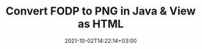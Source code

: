 ---
############################# Static ############################
layout: "autogen"
date: 2021-10-02T14:22:14+03:00
draft: false
path: "total/java/conversion/fodp-to-png/"

############################# Head ############################
head_title: "Convert FODP to PNG in Java - Sample Java Code"
head_description: "Java document conversion library to convert FODP to PNG and 100+ other file formats in Java & J2SE applications. View the Converted PNG document as HTML viewer."

############################# Header ############################
title: "Convert FODP to PNG in Java & View as HTML"
description: "Programmatically convert FODP to PNG in Java & J2SE platforms using flexible document manipulation options to customize the resultant document. Convert the complete document or some specific pages based on page numbers or selective page ranges using Java document conversion library."

############################# SubMenu ############################
submenu:
    enable: false

############################# Content ############################
content:
    enable: true
    block:
    - title_left: "FODP to PNG Conversion in Java"
      content_left: |
          Perform FODP to PNG file conversion in three simple steps using Java. View the converted document as HTML without any external software dependency.

          -   Create a new instance of **Converter** class and load the FODP file
          -   Set **ConvertOptions** for the PNG document type
          -   Call **Convert** method of **Converter** class instance for conversion to PNG
          -   Set options for HTML viewer
          -   Create **Viewer** object to view converted PNG as HTML
          
      title_right: "Convert Remotely Located Documents"
      content_right: |
          You require `GroupDocs.Conversion` & `GroupDocs.Viewer` namespaces to convert between a wide range of popular document types such as PDF, Microsoft Word, Excel, PowerPoint, Project, Outlook, HTML, diagrams and image file formats. Explore other [Java APIs for Office documents](https://products.conholdate.com/total/java/) as offered by Conholdate.Total.
          
          Get the respective assembly files from the [downloads](https://downloads.conholdate.com/total/java) or fetch the whole package from [Maven](https://repository.conholdate.com/webapp/#/artifacts/browse/tree/General/repo) to add 'Conholdate.Total` directly in your workspace.
          
      code: |
          ```cs {linenos=false}
          // Convert FODP to PNG using GroupDocs.Conversion API
          // Load the source FODP file to be converted
          Converter converter = new Converter("input.fodp");

          // Get the convert options ready for the target PNG format
          ConvertOptions convertOptions = new FileType().fromExtension("png").getConvertOptions();

          // Convert to PNG format
          converter.convert("output.png", convertOptions);

          // Create Viewer object to view the converted PNG as HTML
          try (Viewer viewer = new Viewer("output.png"))
          {
              // Set options for HTML viewer
              HtmlViewOptions viewOptions = HtmlViewOptions.forEmbeddedResources("output{0}.html");

              // View converted PNG as HTML
              viewer.view(viewOptions);
          }
          ```
    - title_left: "Convert Password Protected FODP to PNG"
      content_left: |
          Accurately load and convert documents that are protected with a password within your Java based applications. The file format conversion API also supports rendering remote documents from different sources including S3, Blob, FTP, Stream, URL or a local disk.

          -   Create new instance of **Converter** class and pass source document path
          -   Instantiate the proper **ConvertOptions** class e.g. (**PdfConvertOptions**, **WordProcessingConvertOptions**, **SpreadsheetConvertOptions** etc.)
          -   Call **convert** method of **Converter** class instance and pass filename for the converted document
        
      title_right: "Source Document Information Extraction"
      content_right: |
          The documents information extraction feature not only allows getting the basic information about the source document file but it also supports extracting some valuable file-format specific information such as project start and end dates of a Microsoft Project file, any printing restrictions on a PDF document, list of folders enclosed in an Outlook data file etc. 

          Convert popular document file formats on different operating systems such as Windows, Linux or macOS while using development environments such as NetBeans, IntelliJ IDEA and Eclipse.
          
      code: |
          ```cs {linenos=false}
          // Load and convert password protected documents
          WordProcessingLoadOptions loadOptions = new WordProcessingLoadOptions();
          loadOptions.setPassword("12345");

          // Create an instance of Converter class and pass source document path and the load options delegate as a constructor parameters
          Converter converter = new Converter("input.fodp", loadOptions);

          // Instantiate PdfConvertOptions class
          PdfConvertOptions options = new PdfConvertOptions();

          // Call convert method of Converter class instance and pass filename for the converted document and the instance of ConvertOptions from the previous step
          converter.convert("output.png, options);
          ```
############################# About Formats ############################
about_formats:
    enable: false
############################# More Formats ############################
more_formats:
    enable: true
    auto: false
    other_out_formats: PDF DOCX DOT DOTX DOTM TXT RTF HTML MHTML XLS XLSX XLSM XLT XLTX XLTM DIF PPT PPTX PPS PPSX POT POTX POTM ODT OTT EMZ WMZ SVGZ TEX DCM WMF BMP PNG GIF JPEG TIFF
############################# Back to top ###############################
back_to_top:
  enable: true
---